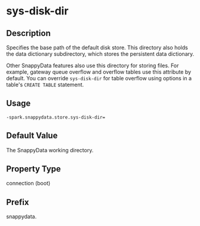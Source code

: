 # sys-disk-dir

## Description

Specifies the base path of the default disk store. This directory also holds the data dictionary subdirectory, which stores the persistent data dictionary.

Other SnappyData features also use this directory for storing files. For example, gateway queue overflow and overflow tables use this attribute by default. You can override `sys-disk-dir` for table overflow using options in a table's `CREATE TABLE` statement.

## Usage 

```no-highlight
-spark.snappydata.store.sys-disk-dir=
```

## Default Value

The SnappyData working directory.

## Property Type

connection (boot)

## Prefix

snappydata.

